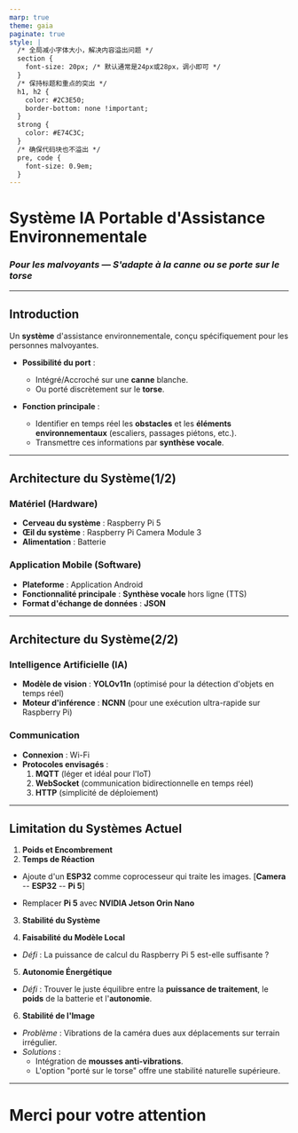 ```yaml
---
marp: true
theme: gaia
paginate: true
style: |
  /* 全局减小字体大小，解决内容溢出问题 */
  section {
    font-size: 20px; /* 默认通常是24px或28px，调小即可 */
  }
  /* 保持标题和重点的突出 */
  h1, h2 { 
    color: #2C3E50;
    border-bottom: none !important;
  }
  strong { 
    color: #E74C3C;
  }
  /* 确保代码块也不溢出 */
  pre, code {
    font-size: 0.9em;
  }
---
```

<style scoped>
section {
  display: block !important; /* 关键：重置为默认的 block 布局 */
}
</style>

# <!--fit--> Système IA Portable d'Assistance Environnementale

### *Pour les malvoyants — S'adapte à la canne ou se porte sur le torse*

---

## Introduction

Un **système** d'assistance environnementale, conçu spécifiquement pour les personnes malvoyantes.

- **Possibilité du port** :
  - Intégré/Accroché sur une **canne** blanche.
  - Ou porté discrètement sur le **torse**.

- **Fonction principale** :
  - Identifier en temps réel les **obstacles** et les **éléments environnementaux** (escaliers, passages piétons, etc.).
  - Transmettre ces informations par **synthèse vocale**.

---

## Architecture du Système(1/2) 

### **Matériel (Hardware)**
- **Cerveau du système** : Raspberry Pi 5
- **Œil du système** : Raspberry Pi Camera Module 3
- **Alimentation** : Batterie 

### **Application Mobile (Software)**
- **Plateforme** : Application Android
- **Fonctionnalité principale** : **Synthèse vocale** hors ligne (TTS)
- **Format d'échange de données** : **JSON**

---

## Architecture du Système(2/2)  

### **Intelligence Artificielle (IA)**
- **Modèle de vision** : **YOLOv11n** (optimisé pour la détection d'objets en temps réel)
- **Moteur d'inférence** : **NCNN** (pour une exécution ultra-rapide sur Raspberry Pi)

### **Communication**
- **Connexion** : Wi-Fi
- **Protocoles envisagés** :
  1. **MQTT** (léger et idéal pour l'IoT)
  2. **WebSocket** (communication bidirectionnelle en temps réel)
  3. **HTTP** (simplicité de déploiement)



---

## Limitation du Systèmes Actuel

1.  **Poids et Encombrement** 
2.  **Temps de Réaction**
  - Ajoute d'un **ESP32** comme coprocesseur qui traite les images.
  [**Camera** -- **ESP32** -- **Pi 5**]

  - Remplacer **Pi 5** avec **NVIDIA Jetson Orin Nano**

3.  **Stabilité du Système**

4.  **Faisabilité du Modèle Local**
  - *Défi* : La puissance de calcul du Raspberry Pi 5 est-elle suffisante ?

5.  **Autonomie Énergétique**
  - *Défi* : Trouver le juste équilibre entre la **puissance de traitement**, le **poids** de la batterie et l'**autonomie**.

6.  **Stabilité de l'Image**
  - *Problème* : Vibrations de la caméra dues aux déplacements sur terrain irrégulier.
  - *Solutions* :
    - Intégration de **mousses anti-vibrations**.
    - L'option "porté sur le torse" offre une stabilité naturelle supérieure.

---
<!-- _class: lead -->

# <!--fit--> Merci pour votre attention

### &nbsp;

<!-- 下一页恢复正常 -->